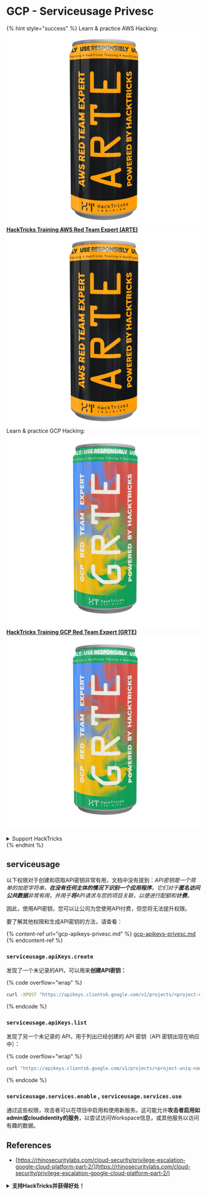 # GCP - Serviceusage Privesc

{% hint style="success" %}
Learn & practice AWS Hacking:<img src="../../../.gitbook/assets/image (1) (1) (1) (1).png" alt="" data-size="line">[**HackTricks Training AWS Red Team Expert (ARTE)**](https://training.hacktricks.xyz/courses/arte)<img src="../../../.gitbook/assets/image (1) (1) (1) (1).png" alt="" data-size="line">\
Learn & practice GCP Hacking: <img src="../../../.gitbook/assets/image (2) (1).png" alt="" data-size="line">[**HackTricks Training GCP Red Team Expert (GRTE)**<img src="../../../.gitbook/assets/image (2) (1).png" alt="" data-size="line">](https://training.hacktricks.xyz/courses/grte)

<details>

<summary>Support HackTricks</summary>

* Check the [**subscription plans**](https://github.com/sponsors/carlospolop)!
* **Join the** 💬 [**Discord group**](https://discord.gg/hRep4RUj7f) or the [**telegram group**](https://t.me/peass) or **follow** us on **Twitter** 🐦 [**@hacktricks\_live**](https://twitter.com/hacktricks_live)**.**
* **Share hacking tricks by submitting PRs to the** [**HackTricks**](https://github.com/carlospolop/hacktricks) and [**HackTricks Cloud**](https://github.com/carlospolop/hacktricks-cloud) github repos.

</details>
{% endhint %}

## serviceusage

以下权限对于创建和窃取API密钥非常有用，文档中没有提到：_API密钥是一个简单的加密字符串，**在没有任何主体的情况下识别一个应用程序**。它们对于**匿名访问公共数据**非常有用，并用于**将**API请求与您的项目关联，以便进行配额和**计费**。_

因此，使用API密钥，您可以让公司为您使用API付费，但您将无法提升权限。

要了解其他权限和生成API密钥的方法，请查看：

{% content-ref url="gcp-apikeys-privesc.md" %}
[gcp-apikeys-privesc.md](gcp-apikeys-privesc.md)
{% endcontent-ref %}

### `serviceusage.apiKeys.create`

发现了一个未记录的API，可以用来**创建API密钥：**

{% code overflow="wrap" %}
```bash
curl -XPOST "https://apikeys.clients6.google.com/v1/projects/<project-uniq-name>/apiKeys?access_token=$(gcloud auth print-access-token)"
```
{% endcode %}

### `serviceusage.apiKeys.list`

发现了另一个未记录的 API，用于列出已经创建的 API 密钥（API 密钥出现在响应中）：

{% code overflow="wrap" %}
```bash
curl "https://apikeys.clients6.google.com/v1/projects/<project-uniq-name>/apiKeys?access_token=$(gcloud auth print-access-token)"
```
{% endcode %}

### **`serviceusage.services.enable`** , **`serviceusage.services.use`**

通过这些权限，攻击者可以在项目中启用和使用新服务。这可能允许**攻击者启用如admin或cloudidentity的服务**，以尝试访问Workspace信息，或其他服务以访问有趣的数据。

## **References**

* [https://rhinosecuritylabs.com/cloud-security/privilege-escalation-google-cloud-platform-part-2/](https://rhinosecuritylabs.com/cloud-security/privilege-escalation-google-cloud-platform-part-2/)

<details>

<summary><strong>支持HackTricks并获得好处！</strong></summary>

你在**网络安全公司**工作吗？你想在HackTricks中看到你的**公司广告**吗？或者你想访问**PEASS的最新版本或下载HackTricks的PDF**吗？查看[**订阅计划**](https://github.com/sponsors/carlospolop)!

发现[**PEASS家族**](https://opensea.io/collection/the-peass-family)，我们独家的[**NFTs**](https://opensea.io/collection/the-peass-family)

获取[**官方PEASS和HackTricks周边**](https://peass.creator-spring.com)

**加入** [**💬**](https://emojipedia.org/speech-balloon/) [**Discord群组**](https://discord.gg/hRep4RUj7f)或[**telegram群组**](https://t.me/peass)或**在Twitter上关注**我[**🐦**](https://github.com/carlospolop/hacktricks/tree/7af18b62b3bdc423e11444677a6a73d4043511e9/\[https:/emojipedia.org/bird/README.md)[**@carlospolopm**](https://twitter.com/carlospolopm)**.**

**分享你的黑客技巧，提交PR到** [**hacktricks github repo**](https://github.com/carlospolop/hacktricks)\*\*\*\*

**.**

</details>
